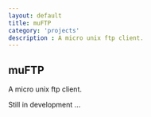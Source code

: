 ```yaml
---
layout: default
title: muFTP
category: 'projects'
description : A micro unix ftp client.
---
```

## muFTP
A micro unix ftp client.


Still in development ... 

